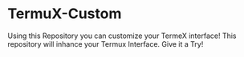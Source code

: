 # TermuX-Custom
Using this Repository you can customize your TermeX interface! This repository will inhance your Termux Interface. Give it a Try! 
